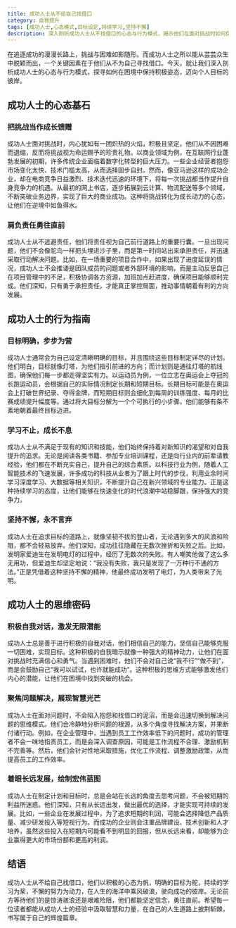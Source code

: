 ```yaml
---
title: 成功人士从不给自己找借口
category: 自我提升
tags: [成功人士,心态模式,目标设定,持续学习,坚持不懈]
description: 深入剖析成功人士从不找借口的心态与行为模式，揭示他们在面对挑战时如何保持积极姿态，设定明确目标，持续学习成长，以及坚持不懈追求成功的关键要素。
---
```


在追逐成功的漫漫长路上，挑战与困难如影随形。而成功人士之所以能从芸芸众生中脱颖而出，一个关键因素在于他们从不为自己寻找借口。今天，就让我们深入剖析成功人士的心态与行为模式，探寻如何在困境中保持积极姿态，迈向个人目标的彼岸。

## 成功人士的心态基石

### 把挑战当作成长馈赠
成功人士面对挑战时，内心犹如有一团炽热的火焰，积极且坚定。他们从不因困难而退缩，反而将挑战视为命运赐予的珍贵礼物。以商业领域为例，在互联网行业蓬勃发展的初期，许多传统企业面临着数字化转型的巨大压力。一些企业经营者抱怨市场变化太快、技术门槛太高，从而选择固步自封。然而，像亚马逊这样的成功企业，却在电商竞争日益激烈、技术迭代迅速的环境下，将每一次挑战都当作提升自身竞争力的机遇。从最初的网上书店，逐步拓展到云计算、物流配送等多个领域，不断突破业务边界，实现了巨大的商业成功。这种将挑战转化为成长动力的心态，让他们在逆境中如鱼得水。

### 肩负责任勇往直前
成功人士从不逃避责任，他们将责任视为自己前行道路上的重要行囊。一旦出现问题，他们不会像鸵鸟一样把头埋进沙子里，而是第一时间站出来承担责任，并迅速采取行动解决问题。比如，在一场重要的项目合作中，如果出现了进度延误的情况，成功人士不会推诿是团队成员的问题或者外部环境的影响，而是主动反思自己在项目管理中的不足，积极协调各方资源，加班加点赶进度，确保项目能够顺利完成。他们深知，只有勇于承担责任，才能真正掌控局面，推动事情朝着有利的方向发展。

## 成功人士的行为指南

### 目标明确，步步为营
成功人士通常会为自己设定清晰明确的目标，并且围绕这些目标制定详尽的计划。他们明白，目标就像灯塔，为他们指引前进的方向；而计划则是通往灯塔的航线图，确保他们每一步都走得坚实有力。以运动员为例，一位立志在奥运会上夺冠的长跑运动员，会根据自己的实际情况制定长期和短期目标。长期目标可能是在奥运会上打破世界纪录、夺得金牌，而短期目标则会细化到每周的训练强度、每月的比赛成绩提升幅度等。通过将大目标分解为一个个可执行的小步骤，他们能够有条不紊地朝着最终目标迈进。

### 学习不止，成长不息
成功人士从不满足于现有的知识和技能，他们始终保持着对新知识的渴望和对自我提升的追求。无论是阅读各类书籍、参加专业培训课程，还是向行业内的前辈请教经验，他们都在不断充实自己，提升自己的综合素质。以科技行业为例，随着人工智能技术的飞速发展，许多成功的科技从业者为了跟上时代的步伐，利用业余时间学习深度学习、大数据等相关知识，不断提升自己在新兴领域的专业能力。正是这种持续学习的态度，让他们能够在快速变化的时代浪潮中站稳脚跟，保持强大的竞争力。

### 坚持不懈，永不言弃
成功人士在追求目标的道路上，就像坚韧不拔的登山者，无论遇到多大的风浪和险阻，都不会轻易放弃。他们深知，成功往往隐藏在无数次挫折和失败之后。比如，发明家爱迪生在发明电灯的过程中，经历了无数次的失败。有人嘲笑他做了这么多无用功，但爱迪生却坚定地说：“我没有失败，我只是发现了一万种行不通的方法。”正是凭借着这种坚持不懈的精神，他最终成功发明了电灯，为人类带来了光明。

## 成功人士的思维密码

### 积极自我对话，激发无限潜能
成功人士总是善于进行积极的自我对话，他们相信自己的能力，坚信自己能够克服一切困难，实现目标。这种积极的自我暗示就像一种强大的精神动力，让他们在面对挑战时充满信心和勇气。当遇到困难时，他们不会对自己说“我不行”“做不到”，而是会鼓励自己“我可以试试，也许就能成功”。这种积极的思维方式能够激发他们内心的潜能，让他们在困境中找到突破的机会。

### 聚焦问题解决，展现智慧光芒
成功人士在面对问题时，不会陷入抱怨和找借口的泥沼，而是会迅速切换到解决问题的思维模式。他们会冷静地分析问题的根源，从多个角度寻找解决方案，并果断付诸行动。例如，在企业管理中，当遇到员工工作效率低下的问题时，成功的管理者不会一味地指责员工，而是会深入调查原因，可能是工作流程不合理、激励机制不完善等。然后，他们会针对性地采取措施，优化工作流程、调整激励政策，从而提高员工的工作效率。

### 着眼长远发展，绘制宏伟蓝图
成功人士在制定计划和目标时，总是会站在长远的角度去思考问题，不会被短期的利益所迷惑。他们深知，只有从长远出发，做出最优的选择，才能实现可持续的发展。比如，一些企业在发展过程中，为了追求短期的利润，可能会选择降低产品质量、减少研发投入等短视行为。而成功的企业则会注重品牌建设、技术创新和人才培养，虽然这些投入在短期内可能看不到明显的回报，但从长远来看，却能够为企业赢得更大的市场份额和更高的利润。

## 结语

成功人士从不给自己找借口，他们以积极的心态为帆，明确的目标为舵，持续的学习为桨，不懈的努力为动力，在人生的海洋中乘风破浪，驶向成功的彼岸。无论前方等待他们的是惊涛骇浪还是艰难险阻，他们都能坚定信念，勇往直前。希望每一位读者都能从成功人士的经验中汲取智慧和力量，在自己的人生道路上披荆斩棘，书写属于自己的辉煌篇章。